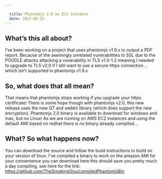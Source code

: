 ```yaml
---
  
  title: Phantomjs 2.0 on EC2 instance
  date: 2017-08-22
---
```

  
## What’s this all about?

I’ve been working on a project that uses phantomjs v1.9.x to output a PDF report. Because of the seemingly unrelated vunerabilities to SSL due to the POODLE attacks attacking a vunerability in TLS v1.0-1.2 meaning I needed to upgrade to TLS v2.0 if I still want to use a secure https connection… which isn’t supported in phantomjs v1.9.x

## So, what does that all mean?

That means that phantomjs stops working if you upgrade your https certificate! There is some hope though with phantomjs v2.0, this new release uses the new QT and webkit library (which does support the new encryption). Phantomjs 2.0 binary is available to download for windows and mac, but no Linux! As we are running on AWS EC2 instances and using the default AMI based on redhat there is no binary already compiled…

## What? So what happens now?

You can download the source and follow the build instructions to build on your version of linux. I’ve compiled a binary to work on the amazon AMI for your convenience you can download here this should save you pretty much a day compiling, see here for the link: https://github.com/TheSmokingGnu/compiledPhantomjsBin
